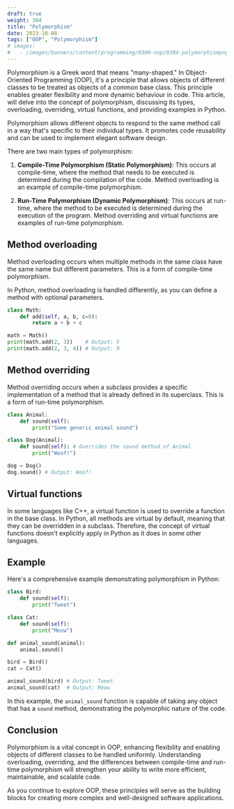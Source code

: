 ```yaml
---
draft: true
weight: 304
title: "Polymorphism"
date: 2023-10-08
tags: ["OOP", "Polymorphism"]
# images:
#   - /images/banners/content/programming/0300-oop/0304-polymorphismpng
---
```


Polymorphism is a Greek word that means "many-shaped." In Object-Oriented Programming (OOP), it's a principle that allows objects of different classes to be treated as objects of a common base class. This principle enables greater flexibility and more dynamic behaviour in code. This article, will delve into the concept of polymorphism, discussing its types, overloading, overriding, virtual functions, and providing examples in Python.

Polymorphism allows different objects to respond to the same method call in a way that's specific to their individual types. It promotes code reusability and can be used to implement elegant software design.

There are two main types of polymorphism:

1. **Compile-Time Polymorphism (Static Polymorphism)**: This occurs at compile-time, where the method that needs to be executed is determined during the compilation of the code. Method overloading is an example of compile-time polymorphism.

2. **Run-Time Polymorphism (Dynamic Polymorphism)**: This occurs at run-time, where the method to be executed is determined during the execution of the program. Method overriding and virtual functions are examples of run-time polymorphism.

## Method overloading

Method overloading occurs when multiple methods in the same class have the same name but different parameters. This is a form of compile-time polymorphism.

In Python, method overloading is handled differently, as you can define a method with optional parameters.

```python
class Math:
    def add(self, a, b, c=0):
        return a + b + c

math = Math()
print(math.add(2, 3))    # Output: 5
print(math.add(2, 3, 4)) # Output: 9
```

## Method overriding

Method overriding occurs when a subclass provides a specific implementation of a method that is already defined in its superclass. This is a form of run-time polymorphism.

```python
class Animal:
    def sound(self):
        print("Some generic animal sound")

class Dog(Animal):
    def sound(self): # Overrides the sound method of Animal
        print("Woof!")

dog = Dog()
dog.sound() # Output: Woof!
```

## Virtual functions

In some languages like C++, a virtual function is used to override a function in the base class. In Python, all methods are virtual by default, meaning that they can be overridden in a subclass. Therefore, the concept of virtual functions doesn't explicitly apply in Python as it does in some other languages.

## Example

Here's a comprehensive example demonstrating polymorphism in Python:

```python
class Bird:
    def sound(self):
        print("Tweet")

class Cat:
    def sound(self):
        print("Meow")

def animal_sound(animal):
    animal.sound()

bird = Bird()
cat = Cat()

animal_sound(bird) # Output: Tweet
animal_sound(cat)  # Output: Meow
```

In this example, the `animal_sound` function is capable of taking any object that has a `sound` method, demonstrating the polymorphic nature of the code.

## Conclusion

Polymorphism is a vital concept in OOP, enhancing flexibility and enabling objects of different classes to be handled uniformly. Understanding overloading, overriding, and the differences between compile-time and run-time polymorphism will strengthen your ability to write more efficient, maintainable, and scalable code.

As you continue to explore OOP, these principles will serve as the building blocks for creating more complex and well-designed software applications.
